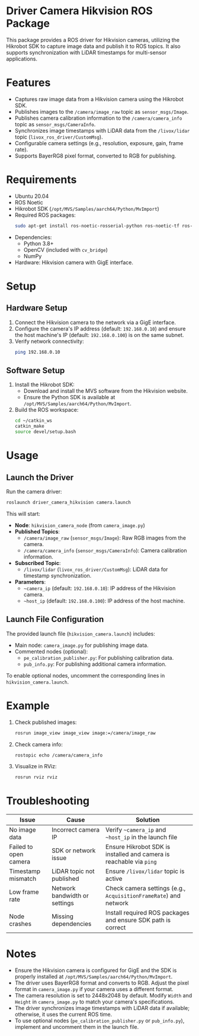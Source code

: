 # Driver Camera Hikvision ROS Package

This package provides a ROS driver for Hikvision cameras, utilizing the Hikrobot SDK to capture image data and publish it to ROS topics. It also supports synchronization with LiDAR timestamps for multi-sensor applications.

# Features

- Captures raw image data from a Hikvision camera using the Hikrobot SDK.
- Publishes images to the `/camera/image_raw` topic as `sensor_msgs/Image`.
- Publishes camera calibration information to the `/camera/camera_info` topic as `sensor_msgs/CameraInfo`.
- Synchronizes image timestamps with LiDAR data from the `/livox/lidar` topic (`livox_ros_driver/CustomMsg`).
- Configurable camera settings (e.g., resolution, exposure, gain, frame rate).
- Supports BayerRG8 pixel format, converted to RGB for publishing.

# Requirements

- Ubuntu 20.04
- ROS Noetic
- Hikrobot SDK (`/opt/MVS/Samples/aarch64/Python/MvImport`)
- Required ROS packages:
  ```bash
  sudo apt-get install ros-noetic-rosserial-python ros-noetic-tf ros-noetic-cv-bridge ros-noetic-image-transport ros-noetic-livox-ros-driver
  ```
- Dependencies:
  - Python 3.8+
  - OpenCV (included with `cv_bridge`)
  - NumPy
- Hardware: Hikvision camera with GigE interface.

# Setup

## Hardware Setup
1. Connect the Hikvision camera to the network via a GigE interface.
2. Configure the camera's IP address (default: `192.168.0.10`) and ensure the host machine's IP (default: `192.168.0.100`) is on the same subnet.
3. Verify network connectivity:
   ```bash
   ping 192.168.0.10
   ```

## Software Setup
1. Install the Hikrobot SDK:
   - Download and install the MVS software from the Hikvision website.
   - Ensure the Python SDK is available at `/opt/MVS/Samples/aarch64/Python/MvImport`.
2. Build the ROS workspace:
   ```bash
   cd ~/catkin_ws
   catkin_make
   source devel/setup.bash
   ```

# Usage

## Launch the Driver
Run the camera driver:
```bash
roslaunch driver_camera_hikvision camera.launch
```

This will start:
- **Node**: `hikvision_camera_node` (from `camera_image.py`)
- **Published Topics**:
  - `/camera/image_raw` (`sensor_msgs/Image`): Raw RGB images from the camera.
  - `/camera/camera_info` (`sensor_msgs/CameraInfo`): Camera calibration information.
- **Subscribed Topic**:
  - `/livox/lidar` (`livox_ros_driver/CustomMsg`): LiDAR data for timestamp synchronization.
- **Parameters**:
  - `~camera_ip` (default: `192.168.0.10`): IP address of the Hikvision camera.
  - `~host_ip` (default: `192.168.0.100`): IP address of the host machine.

## Launch File Configuration
The provided launch file (`hikvision_camera.launch`) includes:
- Main node: `camera_image.py` for publishing image data.
- Commented nodes (optional):
  - `pe_calibration_publisher.py`: For publishing calibration data.
  - `pub_info.py`: For publishing additional camera information.

To enable optional nodes, uncomment the corresponding lines in `hikvision_camera.launch`.

# Example

1. Check published images:
   ```bash
   rosrun image_view image_view image:=/camera/image_raw
   ```
2. Check camera info:
   ```bash
   rostopic echo /camera/camera_info
   ```
3. Visualize in RViz:
   ```bash
   rosrun rviz rviz
   ```

# Troubleshooting

| Issue                    | Cause                          | Solution                                                                 |
|--------------------------|--------------------------------|--------------------------------------------------------------------------|
| No image data            | Incorrect camera IP           | Verify `~camera_ip` and `~host_ip` in the launch file                     |
| Failed to open camera    | SDK or network issue          | Ensure Hikrobot SDK is installed and camera is reachable via `ping`       |
| Timestamp mismatch       | LiDAR topic not published     | Ensure `/livox/lidar` topic is active                                     |
| Low frame rate           | Network bandwidth or settings | Check camera settings (e.g., `AcquisitionFrameRate`) and network          |
| Node crashes             | Missing dependencies          | Install required ROS packages and ensure SDK path is correct              |

# Notes

- Ensure the Hikvision camera is configured for GigE and the SDK is properly installed at `/opt/MVS/Samples/aarch64/Python/MvImport`.
- The driver uses BayerRG8 format and converts to RGB. Adjust the pixel format in `camera_image.py` if your camera uses a different format.
- The camera resolution is set to 2448x2048 by default. Modify `Width` and `Height` in `camera_image.py` to match your camera's specifications.
- The driver synchronizes image timestamps with LiDAR data if available; otherwise, it uses the current ROS time.
- To use optional nodes (`pe_calibration_publisher.py` or `pub_info.py`), implement and uncomment them in the launch file.